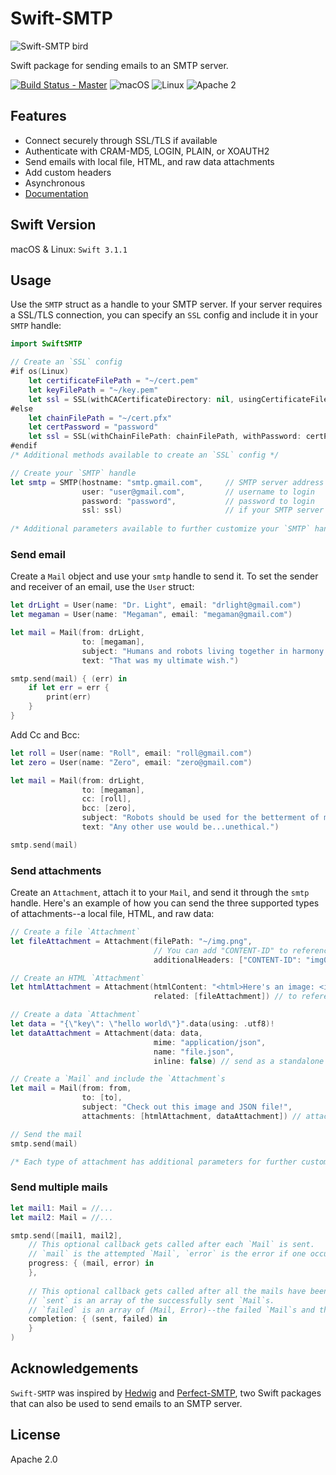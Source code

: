 # Swift-SMTP

![Swift-SMTP bird](https://github.com/IBM-Swift/Swift-SMTP/blob/master/Assets/swift-smtp-bird.png)

Swift package for sending emails to an SMTP server.

[![Build Status - Master](https://travis-ci.com/IBM-Swift/Swift-SMTP.svg?token=prrUzhsjZyXD9LxyWxge&branch=master)](https://travis-ci.com/IBM-Swift/Swift-SMTP.svg?token=prrUzhsjZyXD9LxyWxge&branch=master)
![macOS](https://img.shields.io/badge/os-macOS-green.svg?style=flat)
![Linux](https://img.shields.io/badge/os-linux-green.svg?style=flat)
![Apache 2](https://img.shields.io/badge/license-Apache2-blue.svg?style=flat)

## Features

- Connect securely through SSL/TLS if available
- Authenticate with CRAM-MD5, LOGIN, PLAIN, or XOAUTH2
- Send emails with local file, HTML, and raw data attachments
- Add custom headers
- Asynchronous
- [Documentation](https://ibm-swift.github.io/Swift-SMTP/)

## Swift Version

macOS & Linux: `Swift 3.1.1`

## Usage

Use the `SMTP` struct as a handle to your SMTP server. If your server requires a SSL/TLS connection, you can specify an `SSL` config and include it in your `SMTP` handle:

```swift
import SwiftSMTP

// Create an `SSL` config
#if os(Linux)
    let certificateFilePath = "~/cert.pem"
    let keyFilePath = "~/key.pem"
    let ssl = SSL(withCACertificateDirectory: nil, usingCertificateFile: certificateFilePath, withKeyFile: keyFilePath)
#else
    let chainFilePath = "~/cert.pfx"
    let certPassword = "password"
    let ssl = SSL(withChainFilePath: chainFilePath, withPassword: certPassword)
#endif
/* Additional methods available to create an `SSL` config */

// Create your `SMTP` handle
let smtp = SMTP(hostname: "smtp.gmail.com",     // SMTP server address
                user: "user@gmail.com",         // username to login 
                password: "password",           // password to login
                ssl: ssl)                       // if your SMTP server requires SSL/TLS
                
/* Additional parameters available to further customize your `SMTP` handle */
```

### Send email

Create a `Mail` object and use your `smtp` handle to send it. To set the sender and receiver of an email, use the `User` struct:

```swift
let drLight = User(name: "Dr. Light", email: "drlight@gmail.com")
let megaman = User(name: "Megaman", email: "megaman@gmail.com")

let mail = Mail(from: drLight,
                to: [megaman],
                subject: "Humans and robots living together in harmony and equality.",
                text: "That was my ultimate wish.")

smtp.send(mail) { (err) in
    if let err = err {
        print(err)
    }
}
```

Add Cc and Bcc:

```swift
let roll = User(name: "Roll", email: "roll@gmail.com")
let zero = User(name: "Zero", email: "zero@gmail.com")

let mail = Mail(from: drLight,
                to: [megaman],
                cc: [roll],
                bcc: [zero],
                subject: "Robots should be used for the betterment of mankind.",
                text: "Any other use would be...unethical.")

smtp.send(mail)
```

### Send attachments

Create an `Attachment`, attach it to your `Mail`, and send it through the `smtp` handle. Here's an example of how you can send the three supported types of attachments--a local file, HTML, and raw data:

```swift
// Create a file `Attachment`
let fileAttachment = Attachment(filePath: "~/img.png",
                                // You can add "CONTENT-ID" to reference this in another attachment
                                additionalHeaders: ["CONTENT-ID": "img001"])

// Create an HTML `Attachment`
let htmlAttachment = Attachment(htmlContent: "<html>Here's an image: <img src=\"cid:img001\"/></html>", 
                                related: [fileAttachment]) // to reference `fileAttachment`

// Create a data `Attachment`
let data = "{\"key\": \"hello world\"}".data(using: .utf8)!
let dataAttachment = Attachment(data: data, 
                                mime: "application/json", 
                                name: "file.json",
                                inline: false) // send as a standalone attachment

// Create a `Mail` and include the `Attachment`s
let mail = Mail(from: from, 
                to: [to], 
                subject: "Check out this image and JSON file!", 
                attachments: [htmlAttachment, dataAttachment]) // attachments we created earlier

// Send the mail
smtp.send(mail)

/* Each type of attachment has additional parameters for further customization */
```

### Send multiple mails

```swift
let mail1: Mail = //...
let mail2: Mail = //...

smtp.send([mail1, mail2], 
    // This optional callback gets called after each `Mail` is sent.
    // `mail` is the attempted `Mail`, `error` is the error if one occured.
    progress: { (mail, error) in
    },
    
    // This optional callback gets called after all the mails have been sent.
    // `sent` is an array of the successfully sent `Mail`s.
    // `failed` is an array of (Mail, Error)--the failed `Mail`s and their corresponding errors.
    completion: { (sent, failed) in
    }
)
```

## Acknowledgements

`Swift-SMTP` was inspired by [Hedwig](https://github.com/onevcat/Hedwig) and [Perfect-SMTP](https://github.com/PerfectlySoft/Perfect-SMTP), two Swift packages that can also be used to send emails to an SMTP server.

## License

Apache 2.0
